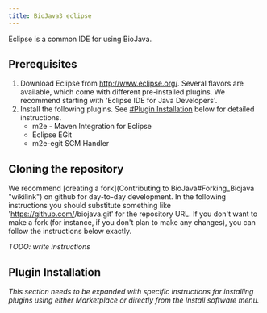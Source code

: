```yaml
---
title: BioJava3 eclipse
---
```


Eclipse is a common IDE for using BioJava.

Prerequisites
-------------

1.  Download Eclipse from
    [<http://www.eclipse.org/>](http://www.eclipse.org/). Several
    flavors are available, which come with different pre-installed
    plugins. We recommend starting with 'Eclipse IDE for Java
    Developers'.
2.  Install the following plugins. See [\#Plugin
    Installation](#Plugin_Installation "wikilink") below for detailed
    instructions.
    -   m2e - Maven Integration for Eclipse
    -   Eclipse EGit
    -   m2e-egit SCM Handler

Cloning the repository
----------------------

We recommend [creating a
fork](Contributing to BioJava#Forking_Biojava "wikilink") on github for
day-to-day development. In the following instructions you should
substitute something like '<https://github.com/><username>/biojava.git'
for the repository URL. If you don't want to make a fork (for instance,
if you don't plan to make any changes), you can follow the instructions
below exactly.

*TODO: write instructions*

Plugin Installation
-------------------

*This section needs to be expanded with specific instructions for
installing plugins using either Marketplace or directly from the Install
software menu.*

